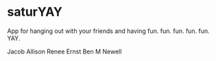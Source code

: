 # saturYAY
App for hanging out with your friends and having fun. fun. fun. fun. fun. YAY.

Jacob Allison
Renee Ernst
Ben M Newell
